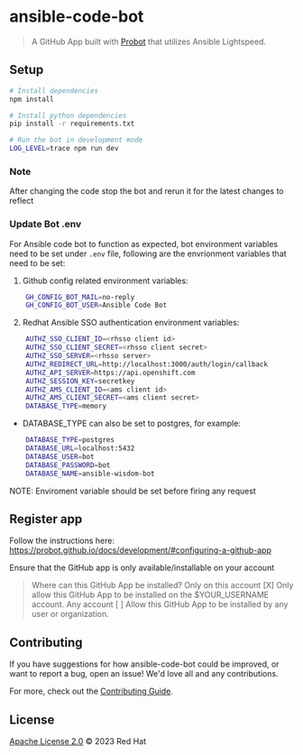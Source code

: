 # ansible-code-bot

> A GitHub App built with [Probot](https://github.com/probot/probot) that utilizes Ansible Lightspeed.

## Setup

```sh
# Install dependencies
npm install

# Install python dependencies
pip install -r requirements.txt

# Run the bot in development mode
LOG_LEVEL=trace npm run dev
```

### Note

After changing the code stop the bot and rerun it for the latest changes to reflect

### Update Bot .env

For Ansible code bot to function as expected, bot environment variables need to be set under `.env` file, following are the envrionment variables that need to be set:

1. Github config related environment variables:

```bash
    GH_CONFIG_BOT_MAIL=no-reply
    GH_CONFIG_BOT_USER=Ansible Code Bot
```

2. Redhat Ansible SSO authentication environment variables:

```bash
    AUTHZ_SSO_CLIENT_ID=<rhsso client id>
    AUTHZ_SSO_CLIENT_SECRET=<rhsso client secret>
    AUTHZ_SSO_SERVER=<rhsso server>
    AUTHZ_REDIRECT_URL=http://localhost:3000/auth/login/callback
    AUTHZ_API_SERVER=https://api.openshift.com
    AUTHZ_SESSION_KEY=secretkey
    AUTHZ_AMS_CLIENT_ID=<ams client id>
    AUTHZ_AMS_CLIENT_SECRET=<ams client secret>
    DATABASE_TYPE=memory
```

- DATABASE_TYPE can also be set to postgres, for example:

```bash
    DATABASE_TYPE=postgres
    DATABASE_URL=localhost:5432
    DATABASE_USER=bot
    DATABASE_PASSWORD=bot
    DATABASE_NAME=ansible-wisdom-bot
```

NOTE: Enviroment variable should be set before firing any request

## Register app

Follow the instructions here:
<https://probot.github.io/docs/development/#configuring-a-github-app>

Ensure that the GitHub app is only available/installable on your account

> Where can this GitHub App be installed?
> Only on this account
> [X] Only allow this GitHub App to be installed on the $YOUR_USERNAME account.
> Any account
> [ ] Allow this GitHub App to be installed by any user or organization.

## Contributing

If you have suggestions for how ansible-code-bot could be improved, or want to report a bug, open an issue! We'd love all and any contributions.

For more, check out the [Contributing Guide](CONTRIBUTING.md).

## License

[Apache License 2.0](LICENSE) © 2023 Red Hat
